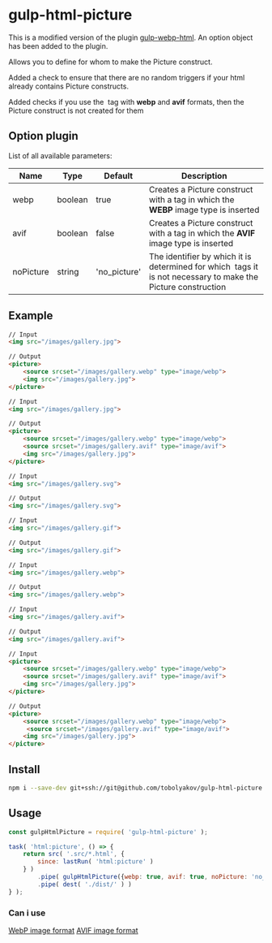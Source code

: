 # gulp-html-picture

This is a modified version of the plugin [gulp-webp-html](https://www.npmjs.com/package/gulp-webp-html).
An option object has been added to the plugin.

Allows you to define for whom to make the Picture construct.

Added a check to ensure that there are no random triggers if your html already contains Picture constructs.

Added checks if you use the <img> tag with **webp** and **avif** formats, then the Picture construct is not created for them

## Option plugin

List of all available parameters:

| Name      | Type    | Default      | Description                                                  |
| --------- | ------- | ------------ | ------------------------------------------------------------ |
| webp      | boolean | true         | Creates a Picture construct with a <source> tag in which the **WEBP** image type is inserted |
| avif      | boolean | false        | Creates a Picture construct with a <source> tag in which the **AVIF** image type is inserted |
| noPicture | string  | 'no_picture' | The identifier by which it is determined for which <img> tags it is not necessary to make the Picture construction |



## Example

```html
// Input
<img src="/images/gallery.jpg">

// Output
<picture>
    <source srcset="/images/gallery.webp" type="image/webp">
    <img src="/images/gallery.jpg">
</picture>

// Input
<img src="/images/gallery.jpg">

// Output
<picture>
    <source srcset="/images/gallery.webp" type="image/webp">
    <source srcset="/images/gallery.avif" type="image/avif">
    <img src="/images/gallery.jpg">
</picture>

// Input
<img src="/images/gallery.svg">

// Output
<img src="/images/gallery.svg">

// Input
<img src="/images/gallery.gif">

// Output
<img src="/images/gallery.gif">

// Input
<img src="/images/gallery.webp">

// Output
<img src="/images/gallery.webp">

// Input
<img src="/images/gallery.avif">

// Output
<img src="/images/gallery.avif">

// Input
<picture>
    <source srcset="/images/gallery.webp" type="image/webp">
    <source srcset="/images/gallery.avif" type="image/avif">
    <img src="/images/gallery.jpg">
</picture>

// Output
<picture>
    <source srcset="/images/gallery.webp" type="image/webp">
     <source srcset="/images/gallery.avif" type="image/avif">
    <img src="/images/gallery.jpg">
</picture>

```


## Install
```bash
npm i --save-dev git+ssh://git@github.com/tobolyakov/gulp-html-picture.git
```
## Usage
```javascript
const gulpHtmlPicture = require( 'gulp-html-picture' );

task( 'html:picture', () => {
	return src( '.src/*.html', {
		since: lastRun( 'html:picture' )
	} )
		.pipe( gulpHtmlPicture({webp: true, avif: true, noPicture: 'no_picture'}) )
		.pipe( dest( './dist/' ) )
} );
```

### Can i use
[WebP image format](https://caniuse.com/webp)
[AVIF image format](https://caniuse.com/avif)

